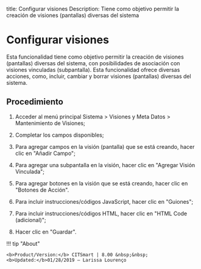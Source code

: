 title: Configurar visiones
Description: Tiene como objetivo permitir la creación de visiones (pantallas) diversas del sistema
# Configurar visiones

Esta funcionalidad tiene como objetivo permitir la creación de visiones (pantallas) diversas del sistema, con posibilidades de asociación con visiones vinculadas (subpantalla).
Esta funcionalidad ofrece diversas acciones, como, incluir, cambiar y borrar visiones (pantallas) diversas del sistema.

Procedimiento
-------------

1.  Acceder al menú principal Sistema \> Visiones y Meta Datos \> Mantenimiento
    de Visiones;

2.  Completar los campos disponibles;

3.  Para agregar campos en la visión (pantalla) que se está creando, hacer clic
    en "Añadir Campo";

4.  Para agregar una subpantalla en la visión, hacer clic en "Agregar Visión
    Vinculada";

5.  Para agregar botones en la visión que se está creando, hacer clic en
    "Botones de Acción".

6.  Para incluir instrucciones/códigos JavaScript, hacer clic en "Guiones";

7.  Para incluir instrucciones/códigos HTML, hacer clic en "HTML Code
    (adicional)";

8.  Hacer clic en "Guardar".

!!! tip "About"

    <b>Product/Version:</b> CITSmart | 8.00 &nbsp;&nbsp;
    <b>Updated:</b>01/28/2019 – Larissa Lourenço

